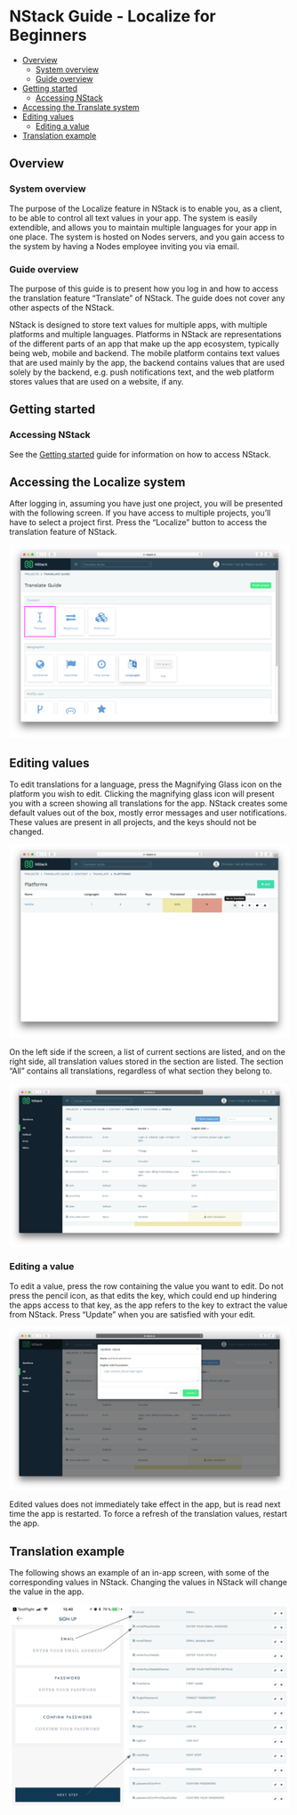 # NStack Guide - Localize for Beginners

* [Overview](#overview)	
	* [System overview](#system-overview)
	* [Guide overview](#guide-overview) 
* [Getting started](#getting-started)
	* [Accessing NStack](#accessing-nstack) 
* [Accessing the Translate system](#accessing-the-translate-system) 
* [Editing values](#editing-values)
	* [Editing a value](#editing-a-value)
* [Translation example](#translation-example)


## Overview
### System overview

The purpose of the Localize feature in NStack is to enable you, as a client, to be able to control all text values in your app. The system is easily extendible, and allows you to maintain multiple languages for your app in one place. The system is hosted on Nodes servers, and you gain access to the system by having a Nodes employee inviting you via email.

### Guide overview

The purpose of this guide is to present how you log in and how to access the translation feature “Translate” of NStack. The guide does not cover any other aspects of the NStack.

NStack is designed to store text values for multiple apps, with multiple platforms and multiple languages. Platforms in NStack are representations of the different parts of an app that make up the app ecosystem, typically being web, mobile and backend. The mobile platform contains text values that are used mainly by the app, the backend contains values that are used solely by the backend, e.g. push notifications text, and the web platform stores values that are used on a website, if any.

## Getting started
### Accessing NStack

See the [Getting started](/docs/guides/getting-started.html) guide for information on how to access NStack.

## Accessing the Localize system

After logging in, assuming you have just one project, you will be presented with the following screen. If you have access to multiple projects, you’ll have to select a project first. Press the “Localize” button to access the translation feature of NStack.

![NStack main screen, translate highlighted](../../images/Guides/TranslateForBeginners/nstack_main_translate.png)

## Editing values

To edit translations for a language, press the Magnifying Glass icon on the platform you wish to edit. Clicking the magnifying glass icon will present you with a screen showing all translations for the app. NStack creates some default values out of the box, mostly error messages and user notifications. These values are present in all projects, and the keys should not be changed.

![Translate platforms](../../images/Guides/TranslateForBeginners/translate_platforms.png)

On the left side if the screen, a list of current sections are listed, and on the right side, all translation values stored in the section are listed. The section “All” contains all translations, regardless of what section they belong to.

![Translations screen](../../images/Guides/TranslateForBeginners/translations.png)

### Editing a value

To edit a value, press the row containing the value you want to edit. Do not press the pencil icon, as that edits the key, which could end up hindering the apps access to that key, as the app refers to the key to extract the value from NStack. Press “Update” when you are satisfied with your edit.

![Update value](../../images/Guides/TranslateForBeginners/update_value.png)

Edited values does not immediately take effect in the app, but is read next time the app is restarted. To force a refresh of the translation values, restart the app.

## Translation example

The following shows an example of an in-app screen, with some of the corresponding values in NStack. Changing the values in NStack will change the value in the app.

![Translation example](../../images/Guides/TranslateForBeginners/translation_example.png)
